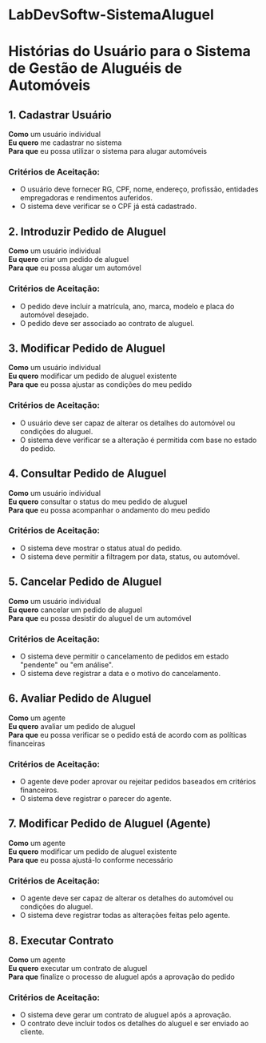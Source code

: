 # LabDevSoftw-SistemaAluguel

# Histórias do Usuário para o Sistema de Gestão de Aluguéis de Automóveis

## 1. Cadastrar Usuário
**Como** um usuário individual  
**Eu quero** me cadastrar no sistema  
**Para que** eu possa utilizar o sistema para alugar automóveis

### Critérios de Aceitação:
- O usuário deve fornecer RG, CPF, nome, endereço, profissão, entidades empregadoras e rendimentos auferidos.
- O sistema deve verificar se o CPF já está cadastrado.

## 2. Introduzir Pedido de Aluguel
**Como** um usuário individual  
**Eu quero** criar um pedido de aluguel  
**Para que** eu possa alugar um automóvel

### Critérios de Aceitação:
- O pedido deve incluir a matrícula, ano, marca, modelo e placa do automóvel desejado.
- O pedido deve ser associado ao contrato de aluguel.

## 3. Modificar Pedido de Aluguel
**Como** um usuário individual  
**Eu quero** modificar um pedido de aluguel existente  
**Para que** eu possa ajustar as condições do meu pedido

### Critérios de Aceitação:
- O usuário deve ser capaz de alterar os detalhes do automóvel ou condições do aluguel.
- O sistema deve verificar se a alteração é permitida com base no estado do pedido.

## 4. Consultar Pedido de Aluguel
**Como** um usuário individual  
**Eu quero** consultar o status do meu pedido de aluguel  
**Para que** eu possa acompanhar o andamento do meu pedido

### Critérios de Aceitação:
- O sistema deve mostrar o status atual do pedido.
- O sistema deve permitir a filtragem por data, status, ou automóvel.

## 5. Cancelar Pedido de Aluguel
**Como** um usuário individual  
**Eu quero** cancelar um pedido de aluguel  
**Para que** eu possa desistir do aluguel de um automóvel

### Critérios de Aceitação:
- O sistema deve permitir o cancelamento de pedidos em estado "pendente" ou "em análise".
- O sistema deve registrar a data e o motivo do cancelamento.

## 6. Avaliar Pedido de Aluguel
**Como** um agente  
**Eu quero** avaliar um pedido de aluguel  
**Para que** eu possa verificar se o pedido está de acordo com as políticas financeiras

### Critérios de Aceitação:
- O agente deve poder aprovar ou rejeitar pedidos baseados em critérios financeiros.
- O sistema deve registrar o parecer do agente.

## 7. Modificar Pedido de Aluguel (Agente)
**Como** um agente  
**Eu quero** modificar um pedido de aluguel existente  
**Para que** eu possa ajustá-lo conforme necessário

### Critérios de Aceitação:
- O agente deve ser capaz de alterar os detalhes do automóvel ou condições do aluguel.
- O sistema deve registrar todas as alterações feitas pelo agente.

## 8. Executar Contrato
**Como** um agente  
**Eu quero** executar um contrato de aluguel  
**Para que** finalize o processo de aluguel após a aprovação do pedido

### Critérios de Aceitação:
- O sistema deve gerar um contrato de aluguel após a aprovação.
- O contrato deve incluir todos os detalhes do aluguel e ser enviado ao cliente.
